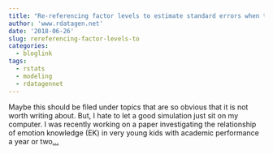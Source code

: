 ```yaml
---
title: "Re-referencing factor levels to estimate standard errors when there is interaction turns out to be a really simple solution"
author: 'www.rdatagen.net'
date: '2018-06-26'
slug: rereferencing-factor-levels-to
categories:
  - bloglink
tags:
  - rstats
  - modeling
  - rdatagennet
---
```


Maybe this should be filed under topics that are so obvious that it is not worth writing about. But, I hate to let a good simulation just sit on my computer. I was recently working on a paper investigating the relationship of emotion knowledge (EK) in very young kids with academic performance a year or two[... <i class="fas fa-external-link-alt"></i>](https://www.rdatagen.net/post/re-referencing-to-estimate-effects-when-there-is-interaction/)

